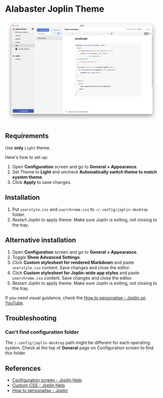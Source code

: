 # Alabaster Joplin Theme

![](./screenshot.png)

## Requirements

Use **only** `Light` theme.

Here's how to set up:

1. Open **Configuration** screen and go to **General > Appearance**.
2. Set Theme to **Light** and uncheck **Automatically switch theme to match system theme**.
3. Click **Apply** to save changes.

## Installation

1. Put `userstyle.css` and `userchrome.css` to `~/.config/joplin-desktop` folder.
2. Restart Joplin to apply theme. Make sure Joplin is exiting, not closing to the tray.

## Alternative installation

1. Open **Configuration** screen and go to **General > Appearance**.
2. Toggle **Show Advanced Settings**.
3. Click **Custom stylesheet for rendered Markdown** and paste `userstyle.css` content. Save changes and close the editor.
4. Click **Custom stylesheet for Joplin-wide app styles** and paste `userchrome.css` content. Save changes and close the editor.
5. Restart Joplin to apply theme. Make sure Joplin is exiting, not closing to the tray.

If you need visual guidance, check the [How to personalise - Joplin on YouTube](https://www.youtube.com/watch?v=DX_BkGuQTC0).

## Troubleshooting

### Can't find configuration folder

The `/.config/joplin-desktop` path might be different for each operating system. Check at the top of **General** page on Configuration screen to find this folder.

## References

- [Configuration screen - Joplin Help](https://joplinapp.org/help/apps/config_screen)
- [Custom CSS - Joplin Help](https://joplinapp.org/help/apps/custom_css)
- [How to personalise - Joplin](https://www.youtube.com/watch?v=DX_BkGuQTC0)
